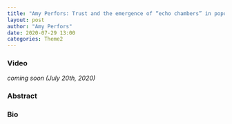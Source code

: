 ```yaml
---
title: "Amy Perfors: Trust and the emergence of “echo chambers” in populations of Bayesian agents"
layout: post
author: "Amy Perfors"
date: 2020-07-29 13:00 
categories: Theme2
---
```


### Video
*coming soon (July 20th, 2020)*

### Abstract

### Bio
